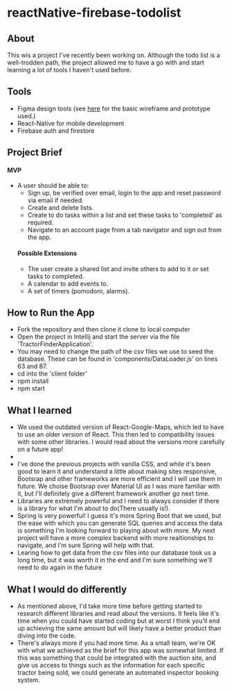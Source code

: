 # reactNative-firebase-todolist
<h2>About</h2>
<p>This wis a project I've recently been working on.  Although the todo list is a well-trodden path, the project allowed me to have a go with and start learning a lot of tools I haven't used before.</p>

<h2>Tools</h2>
<ul>
  <li>Figma design tools (see <a href="https://www.figma.com/file/VtdIdSTRVnJesQ4OQZmyf2/ToDoList?node-id=0%3A1" target="_blank">here</a> for the basic wireframe and prototype used.)</li>
  <li>React-Native for mobile development</li>
  <li>Firebase auth and firestore</li>
 </ul>
 
<h2>Project Brief</h2>

<h4>MVP</h4>
 <ul>
  <li>A user should be able to:
    <ul>
      <li>Sign up, be verified over email, login to the app and reset password via email if needed.</li>
      <li>Create and delete lists.</li>
      <li>Create to do tasks within a list and set these tasks to 'completed' as required.</li>
      <li>Navigate to an account page from a tab navigator and sign out from the app.</li>
    </ul>
  </li>
  
  <h4>Possible Extensions</h4>
 <ul>
  <li>The user create a shared list and invite others to add to it or set tasks to completed.</li>
  <li>A calendar to add events to.</li>
  <li>A set of timers (pomodoro, alarms).</li>
 </ul>
 </ul>
 
 <h2>How to Run the App</h2>
  <ul>
    <li>Fork the repository and then clone it clone to local computer</li>
    <li>Open the project in Intellij and start the server via the file 'TractorFinderApplication'.</li>
    <li>You may need to change the path of the csv files we use to seed the database.  These can be found in 'components/DataLoader.js' on lines 63 and 87.</li>
  <li>cd into the 'client folder'</li>
  <li>npm install</li>
  <li>npm start</li>
  </ul>
  
  <h2>What I learned</h2>
  <ul>
    <li>We used the outdated version of React-Google-Maps, which led to have to use an older version of React.  This then led to compatibility issues with some other libraries.  I would read about the versions more carefully on a future app!<li>
    <li>I've done the previous projects with vanilla CSS, and while it's been good to learn it and understand a little about making sites responsive, Bootsrap and other frameworks are more efficient and I will use them in future.  We choise Bootsrap over Material UI as I was more familiar with it, but I'll definitely give a different framework another go next time.</li>
    <li>Libraries are extremely powerful and I need to always consider if there is a library for what I'm about to do(There usually is!).</li>
    <li>Spring is very powerful!  I guess it's more Spring Boot that we used, but the ease with which you can generate SQL queries and access the data is something I'm looking forward to playing about with more.  My next project will have a more complex backend with more realtionships to navigate, and I'm sure Spring will help with that.</li>
    <li>Learing how to get data from the csv files into our database took us a long time, but it was worth it in the end and I'm sure something we'll need to do again in the future</li>
  </ul>
  
  <h2>What I would do differently</h2>
  <ul>
    <li>As mentioned above, I'd take more time before getting started to research different libraries and read about the versions.  It feels like it's time when you could have started coding but at worst I think you'll end up achieving the same amount but will likely have a better product than diving into the code. </li>
    <li>There's always more if you had more time.  As a small team, we're OK with what we achieved as the brief for this app was somewhat limited.  If this was something that could be integrated with the auction site, and give us access to things such as the information for each specific tractor being sold, we could generate an automated inspector booking system.</li>
  </ul>

